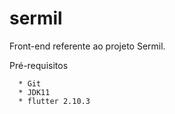 # sermil
 Front-end referente ao projeto Sermil. 

Pré-requisitos
```
  * Git
  * JDK11
  * flutter 2.10.3
```
